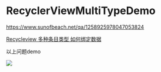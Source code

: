 # RecyclerViewMultiTypeDemo
https://www.sunofbeach.net/qa/1258925978047053824

[Recycleview 多种条目类型 如何绑定数据](https://www.sunofbeach.net/qa/1258925978047053824#1258960783958704128)

以上问题demo

![](/TrillGates/RecyclerViewMultiTypeDemo/blob/master/art/recyclerview2.gif)




